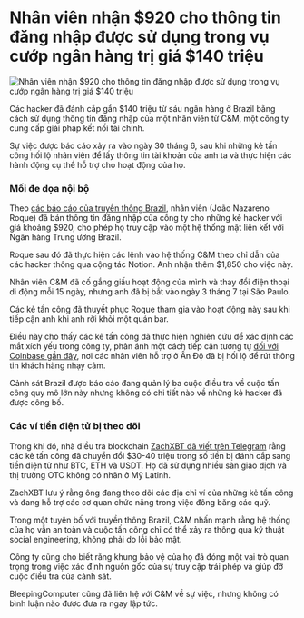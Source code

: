 # Nhân viên nhận $920 cho thông tin đăng nhập được sử dụng trong vụ cướp ngân hàng trị giá $140 triệu

![Nhân viên nhận $920 cho thông tin đăng nhập được sử dụng trong vụ cướp ngân hàng trị giá $140 triệu](https://www.bleepstatic.com/content/hl-images/2024/02/06/0_money-bill.jpg)

Các hacker đã đánh cắp gần $140 triệu từ sáu ngân hàng ở Brazil bằng cách sử dụng thông tin đăng nhập của một nhân viên từ C&M, một công ty cung cấp giải pháp kết nối tài chính.

Sự việc được báo cáo xảy ra vào ngày 30 tháng 6, sau khi những kẻ tấn công hối lộ nhân viên để lấy thông tin tài khoản của anh ta và thực hiện các hành động cụ thể hỗ trợ cho hoạt động của họ.

### Mối đe dọa nội bộ

Theo [các báo cáo của truyền thông Brazil](https://g1.globo.com/sp/sao-paulo/noticia/2025/07/04/ataque-hacker-quem-e-suspeito-de-entregar-acesso-ao-sistema-que-liga-bancos-do-pix.ghtml), nhân viên (João Nazareno Roque) đã bán thông tin đăng nhập của công ty cho những kẻ hacker với giá khoảng $920, cho phép họ truy cập vào một hệ thống mật liên kết với Ngân hàng Trung ương Brazil.

Roque sau đó đã thực hiện các lệnh vào hệ thống C&M theo chỉ dẫn của các hacker thông qua cộng tác Notion. Anh nhận thêm $1,850 cho việc này.

Nhân viên C&M đã cố gắng giấu hoạt động của mình và thay đổi điện thoại di động mỗi 15 ngày, nhưng anh đã bị bắt vào ngày 3 tháng 7 tại São Paulo.

Các kẻ tấn công đã thuyết phục Roque tham gia vào hoạt động này sau khi tiếp cận anh khi anh rời khỏi một quán bar.

Điều này cho thấy các kẻ tấn công đã thực hiện nghiên cứu để xác định các mắt xích yếu trong công ty, phản ánh một cách tiếp cận tương tự [đối với Coinbase gần đây](https://www.bleepingcomputer.com/news/security/coinbase-breach-tied-to-bribed-taskus-support-agents-in-india/), nơi các nhân viên hỗ trợ ở Ấn Độ đã bị hối lộ để rút thông tin khách hàng nhạy cảm.

Cảnh sát Brazil được báo cáo đang quản lý ba cuộc điều tra về cuộc tấn công quy mô lớn này nhưng không có chi tiết nào về những kẻ hacker đã được công bố.

### Các ví tiền điện tử bị theo dõi

Trong khi đó, nhà điều tra blockchain [ZachXBT đã viết trên Telegram](https://t.me/investigations/263) rằng các kẻ tấn công đã chuyển đổi $30-40 triệu trong số tiền bị đánh cắp sang tiền điện tử như BTC, ETH và USDT. Họ đã sử dụng nhiều sàn giao dịch và thị trường OTC không có nhãn ở Mỹ Latinh.

ZachXBT lưu ý rằng ông đang theo dõi các địa chỉ ví của những kẻ tấn công và đang hỗ trợ các cơ quan chức năng trong việc đông băng các quỹ.

Trong một tuyên bố với truyền thông Brazil, C&M nhấn mạnh rằng hệ thống của họ vẫn an toàn và cuộc tấn công chỉ có thể xảy ra thông qua kỹ thuật social engineering, không phải do lỗi bảo mật.

Công ty cũng cho biết rằng khung bảo vệ của họ đã đóng một vai trò quan trọng trong việc xác định nguồn gốc của sự truy cập trái phép và giúp đỡ cuộc điều tra của cảnh sát.

BleepingComputer cũng đã liên hệ với C&M về sự việc, nhưng không có bình luận nào được đưa ra ngay lập tức.